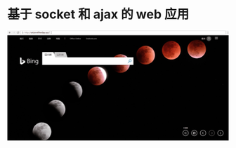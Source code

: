 # 基于 socket 和 ajax 的 web 应用
![image](https://github.com/Huangxiazhe/socket-server/blob/master/image/socket-server.gif)
